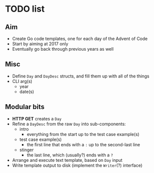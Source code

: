 # TODO list

## Aim

- Create Go code templates, one for each day of the Advent of Code
- Start by aiming at 2017 only
- Eventually go back through previous years as well

## Misc

- Define `Day` and `DayDesc` structs, and fill them up with all of the things
- CLI arg(s)
  - year
  - date(s)

## Modular bits

- **HTTP GET** creates a `Day`
- Refine a `DayDesc` from the raw `Day` into sub-components:
  - intro
    - everything from the start up to the test case example(s)
  - test case example(s)
    - the first line that ends with a `:` up to the second-last line
  - stinger
    - the last line, which (usually?) ends with a `?`
- Arrange and execute text template, based on `Day` input
- Write template output to disk (implement the `Writer`(?) interface)
